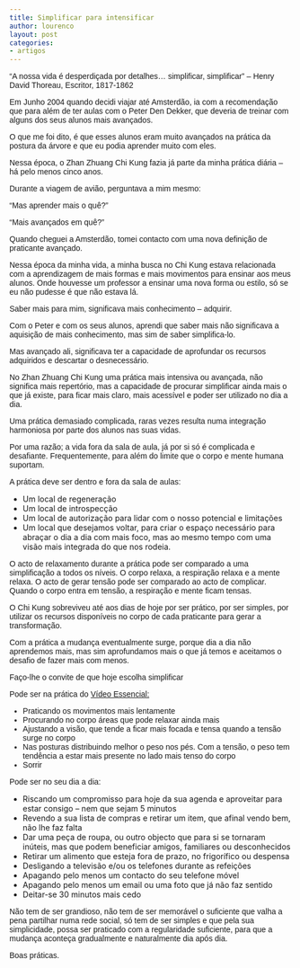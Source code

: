 ```yaml
---
title: Simplificar para intensificar
author: lourenco
layout: post
categories:
- artigos
---
```

<p style="font-family: Arial;">
  &#8220;A nossa vida é desperdiçada por detalhes… simplificar, simplificar&#8221; &#8211; Henry David Thoreau, Escritor, 1817-1862
</p>

<p style="font-family: Arial;">
  Em Junho 2004 quando decidi viajar até Amsterdão, ia com a recomendação que para além de ter aulas com o Peter Den Dekker, que deveria de treinar com alguns dos seus alunos mais avançados. 
</p>

<p style="font-family: Arial;">
  O que me foi dito, é que esses alunos eram muito avançados na prática da postura da árvore e que eu podia aprender muito com eles.
</p>

<p style="font-family: Arial;">
  Nessa época, o Zhan Zhuang Chi Kung fazia já parte da minha prática diária &#8211; há pelo menos cinco anos.
</p>

<p style="font-family: Arial;">
  Durante a viagem de avião, perguntava a mim mesmo:
</p>

<p style="font-family: Arial;">
  &#8220;Mas aprender mais o quê?&#8221;
</p>

<p style="font-family: Arial;">
  &#8220;Mais avançados em quê?&#8221;
</p>

<p style="font-family: Arial;">
  Quando cheguei a Amsterdão, tomei contacto com uma nova definição de praticante avançado.
</p>

<p style="font-family: Arial;">
  Nessa época da minha vida, a minha busca no Chi Kung estava relacionada com a aprendizagem de mais formas e mais movimentos para ensinar aos meus alunos. Onde houvesse um professor a ensinar uma nova forma ou estilo, só se eu não pudesse é que não estava lá. 
</p>

<p style="font-family: Arial;">
  Saber mais para mim, significava mais conhecimento &#8211; adquirir. 
</p>

<p style="font-family: Arial;">
  Com o Peter e com os seus alunos, aprendi que saber mais não significava a aquisição de mais conhecimento, mas sim de saber simplifica-lo. 
</p>

<p style="font-family: Arial;">
  Mas avançado ali, significava ter a capacidade de aprofundar os recursos adquiridos e descartar o desnecessário.   
</p>

<p style="font-family: Arial;">
  No Zhan Zhuang Chi Kung uma prática mais intensiva ou avançada, não significa mais repertório, mas a capacidade de procurar simplificar ainda mais o que já existe, para ficar mais claro, mais acessível e poder ser utilizado no dia a dia.
</p>

<p style="font-family: Arial;">
  Uma prática demasiado complicada, raras vezes resulta numa integração harmoniosa por parte dos alunos nas suas vidas.
</p>

<p style="font-family: Arial;">
  Por uma razão; a vida fora da sala de aula, já por si só é complicada e desafiante. Frequentemente, para além do limite que o corpo e mente humana suportam. 
</p>

<p style="font-family: Arial;">
  A prática deve ser dentro e fora da sala de aulas:
</p>

  * Um local de regeneração 
  * Um local de introspecção
  * Um local de autorização para lidar com o nosso potencial e limitações 
  * Um local que desejamos voltar, para criar o espaço necessário para abraçar o dia a dia com mais foco, mas ao mesmo tempo com uma visão mais integrada do que nos rodeia. 

<p style="font-family: Arial;">
  O acto de relaxamento durante a prática pode ser comparado a uma simplificação a todos os níveis. O corpo relaxa, a respiração relaxa e a mente relaxa. O acto de gerar tensão pode ser comparado ao acto de complicar. Quando o corpo entra em tensão, a respiração e mente ficam tensas. 
</p>

<p style="font-family: Arial;">
  O Chi Kung sobreviveu até aos dias de hoje por ser prático, por ser simples, por utilizar os recursos disponíveis no corpo de cada praticante para gerar a transformação. 
</p>

<p style="font-family: Arial;">
  Com a prática a mudança eventualmente surge, porque dia a dia não aprendemos mais, mas sim aprofundamos mais o que já temos e aceitamos o desafio de fazer mais com menos.
</p>

<p style="font-family: Arial;">
  Faço-lhe o convite de que hoje escolha simplificar 
</p>

<p style="font-family: Arial;">
  Pode ser na prática do <a href="http://lourencoazevedo.com/video.html">Vídeo Essencial:</a>
</p>

<ul style="font-family: Arial;">
  <li>
    Praticando os movimentos mais lentamente
  </li>
  <li>
    Procurando no corpo áreas que pode relaxar ainda mais
  </li>
  <li>
    Ajustando a visão, que tende a ficar mais focada e tensa quando a tensão surge no corpo
  </li>
  <li>
    Nas posturas distribuindo melhor o peso nos pés. Com a tensão, o peso tem tendência a estar mais presente no lado mais tenso do corpo
  </li>
  <li>
    Sorrir
  </li>
</ul>

<p style="font-family: Arial;">
  Pode ser no seu dia a dia:
</p>

  * Riscando um compromisso para hoje da sua agenda e aproveitar para estar consigo &#8211; nem que sejam 5 minutos
  * Revendo a sua lista de compras e retirar um item, que afinal vendo bem, não lhe faz falta
  * Dar uma peça de roupa, ou outro objecto que para si se tornaram inúteis, mas que podem beneficiar amigos, familiares ou desconhecidos
  * Retirar um alimento que esteja fora de prazo, no frigorífico ou despensa
  * Desligando a televisão e/ou os telefones durante as refeições
  * Apagando pelo menos um contacto do seu telefone móvel
  * Apagando pelo menos um email ou uma foto que já não faz sentido
  * Deitar-se 30 minutos mais cedo

<p style="font-family: Arial;">
  Não tem de ser grandioso, não tem de ser memorável o suficiente que valha a pena partilhar numa rede social, só tem de ser simples e que pela sua simplicidade, possa ser praticado com a regularidade suficiente, para que a mudança aconteça gradualmente e naturalmente dia após dia. 
</p>

<p style="font-family: Arial;">
  Boas práticas.
</p>


